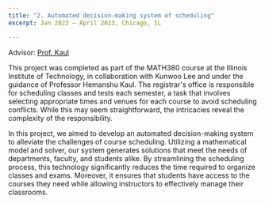 ```yaml
---
title: "2. Automated decision-making system of scheduling"
excerpt: Jan 2023 – April 2023, Chicago, IL

---
```

Advisor: [Prof. Kaul](https://www.math.iit.edu/~kaul/)  

This project was completed as part of the MATH380 course at the Illinois Institute of Technology, in collaboration with Kunwoo Lee and under the guidance of Professor Hemanshu Kaul. The registrar's office is responsible for scheduling classes and tests each semester, a task that involves selecting appropriate times and venues for each course to avoid scheduling conflicts. While this may seem straightforward, the intricacies reveal the complexity of the responsibility.

In this project, we aimed to develop an automated decision-making system to alleviate the challenges of course scheduling. Utilizing a mathematical model and solver, our system generates solutions that meet the needs of departments, faculty, and students alike. By streamlining the scheduling process, this technology significantly reduces the time required to organize classes and exams. Moreover, it ensures that students have access to the courses they need while allowing instructors to effectively manage their classrooms.
